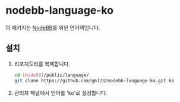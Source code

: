 nodebb-language-ko
==================

이 패키지는 [NodeBB](https://github.com/designcreateplay/NodeBB)를 위한 언어팩입니다.

설치
----
1. 리포지토리를 복제합니다.
   ```sh
   cd [NodeBB]/public/language/
   git clone https://github.com/g6123/nodebb-language-ko.git ko
   ```

2. 관리자 패널에서 언어를 'ko'로 설정합니다.
